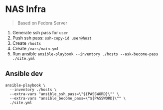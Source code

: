 # NAS Infra

> Based on Fedora Server

1. Generate ssh pass for `user`
1. Push ssh pass: `ssh-copy-id user@host`
1. Create `/hosts`
1. Create `/vars/main.yml`
1. Run ansible
   `ansible-playbook --inventory ./hosts --ask-become-pass ./site.yml`

## Ansible dev

```
ansible-playbook \
  --inventory ./hosts \
  --extra-vars "ansible_ssh_pass=\"${PASSWORD}\"" \
  --extra-vars "ansible_become_pass=\"${PASSWORD}\"" \
  ./site.yml
```
